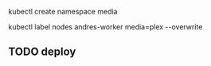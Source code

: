 kubectl create namespace media

kubectl label nodes andres-worker media=plex --overwrite


## TODO deploy